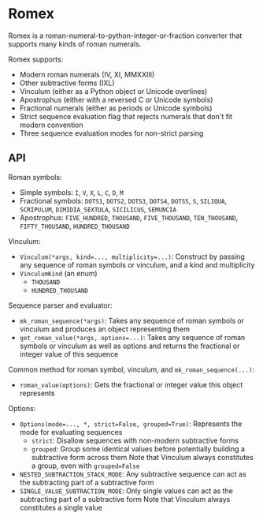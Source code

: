 # Romex

Romex is a roman-numeral-to-python-integer-or-fraction converter that supports many kinds of roman numerals.

Romex supports:
- Modern roman numerals (IV, XI, MMXXIII)
- Other subtractive forms (IXL)
- Vinculum (either as a Python object or Unicode overlines)
- Apostrophus (either with a reversed C or Unicode symbols)
- Fractional numerals (either as periods or Unicode symbols)
- Strict sequence evaluation flag that rejects numerals that don't fit modern convention
- Three sequence evaluation modes for non-strict parsing

## API

Roman symbols:
- Simple symbols: `I`, `V`, `X`, `L`, `C`, `D`, `M`
- Fractional symbols: `DOTS1`, `DOTS2`, `DOTS3`, `DOTS4`, `DOTS5`, `S`, `SILIQUA`, `SCRIPULUM`, `DIMIDIA_SEXTULA`, `SICILICUS`, `SEMUNCIA`
- Apostrophus: `FIVE_HUNDRED`, `THOUSAND`, `FIVE_THOUSAND`, `TEN_THOUSAND`, `FIFTY_THOUSAND`, `HUNDRED_THOUSAND`

Vinculum:
- `Vinculum(*args, kind=..., multiplicity=...)`: Construct by passing any sequence of roman symbols or vinculum, and a kind and multiplicity
- `VinculumKind` (an enum)
    - `THOUSAND`
    - `HUNDRED_THOUSAND`

Sequence parser and evaluator:
- `mk_roman_sequence(*args)`: Takes any sequence of roman symbols or vinculum and produces an object representing them
- `get_roman_value(*args, options=...)`: Takes any sequence of roman symbols or vinculum as well as options and returns the fractional or integer value of this sequence

Common method for roman symbol, vinculum, and `mk_roman_sequence(...)`:
- `roman_value(options)`: Gets the fractional or integer value this object represents

Options:
- `Options(mode=..., *, strict=False, grouped=True)`: Represents the mode for evaluating sequences
    - `strict`: Disallow sequences with non-modern subtractive forms
    - `grouped`: Group some identical values before potentially building a subtractive form across them
      Note that Vinculum always constitutes a group, even with `grouped=False`
- `NESTED_SUBTRACTION_STACK_MODE`: Any subtractive sequence can act as the subtracting part of a subtractive form
- `SINGLE_VALUE_SUBTRACTION_MODE`: Only single values can act as the subtracting part of a subtractive form
  Note that Vinculum always constitutes a single value
